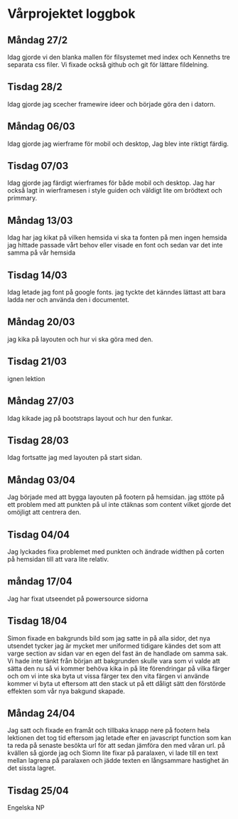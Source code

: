 # Vårprojektet loggbok

## **Måndag 27/2**

Idag gjorde vi den blanka mallen för filsystemet med index och Kenneths tre separata css filer. Vi fixade också github och git för lättare
fildelning.

## **Tisdag 28/2**

Idag gjorde jag scecher framewire ideer och började göra den i datorn.

## **Måndag 06/03**

Idag gjorde jag wierframe för mobil och desktop, Jag blev inte riktigt färdig.

## **Tisdag 07/03**

Idag gjorde jag färdigt wierframes för både mobil och desktop. Jag har också lagt in wierframesen i style guiden och väldigt lite om
brödtext och primmary.

## **Måndag 13/03**

Idag har jag kikat på vilken hemsida vi ska ta fonten på men ingen hemsida jag hittade passade vårt behov eller visade en font och sedan var
det inte samma på vår hemsida

## **Tisdag 14/03**

Idag letade jag font på google fonts. jag tyckte det känndes lättast att bara ladda ner och använda den i documentet.

## **Måndag 20/03**

jag kika på layouten och hur vi ska göra med den.

## **Tisdag 21/03**

ignen lektion

## **Måndag 27/03**

Idag kikade jag på bootstraps layout och hur den funkar.

## **Tisdag 28/03**

Idag fortsatte jag med layouten på start sidan.

## **Måndag 03/04**

Jag började med att bygga layouten på footern på hemsidan. jag sttöte på ett problem med att punkten på ul inte ctäknas som content vilket
gjorde det omöjligt att centrera den.

## **Tisdag 04/04**

Jag lyckades fixa problemet med punkten och ändrade widthen på corten på hemsidan till att vara lite relativ.

## **måndag 17/04**

Jag har fixat utseendet på powersource sidorna

## **Tisdag 18/04**

Simon fixade en bakgrunds bild som jag satte in på alla sidor, det nya utsendet tycker jag är mycket mer uniformed tidigare kändes det som
att varge section av sidan var en egen del fast än de handlade om samma sak. Vi hade inte tänkt från början att bakgrunden skulle vara som
vi valde att sätta den nu så vi kommer behöva kika in på lite förendringar på vilka färger och om vi inte ska byta ut vissa färger tex den
vita färgen vi använde kommer vi byta ut eftersom att den stack ut på ett dåligt sätt den förstörde effekten som vår nya bakgund skapade.

## **Måndag 24/04**

Jag satt och fixade en framåt och tillbaka knapp nere på footern hela lektionen det tog tid eftersom jag letade efter en javascript function
som kan ta reda på senaste besökta url för att sedan jämföra den med våran url. på kvällen så gjorde jag och Siomn lite fixar på paralaxen,
vi lade till en text mellan lagrena på paralaxen och jädde texten en långsammare hastighet än det sissta lagret.

## **Tisdag 25/04**

Engelska NP
